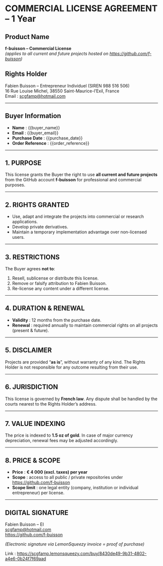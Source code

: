 # COMMERCIAL LICENSE AGREEMENT – 1 Year

## Product Name  
**f-buisson – Commercial License**  
*(applies to all current and future projects hosted on <https://github.com/f-buisson>)*

## Rights Holder  
Fabien Buisson – Entrepreneur Individuel (SIREN 988 516 506)  
16 Rue Louise Michel, 38550 Saint-Maurice-l’Exil, France  
Email : scgfamp@hotmail.com

---

## Buyer Information  
- **Name** : {{buyer_name}}  
- **Email** : {{buyer_email}}  
- **Purchase Date** : {{purchase_date}}  
- **Order Reference** : {{order_reference}}

---

## 1. PURPOSE  
This license grants the Buyer the right to use **all current and future projects** from the GitHub account **f-buisson** for professional and commercial purposes.

---

## 2. RIGHTS GRANTED  
- Use, adapt and integrate the projects into commercial or research applications.  
- Develop private derivatives.  
- Maintain a temporary implementation advantage over non-licensed users.

---

## 3. RESTRICTIONS  
The Buyer agrees **not to**:  
1. Resell, sublicense or distribute this license.  
2. Remove or falsify attribution to Fabien Buisson.  
3. Re-license any content under a different license.

---

## 4. DURATION & RENEWAL  
- **Validity** : 12 months from the purchase date.  
- **Renewal** : required annually to maintain commercial rights on all projects (present & future).

---

## 5. DISCLAIMER  
Projects are provided “**as is**”, without warranty of any kind. The Rights Holder is not responsible for any outcome resulting from their use.

---

## 6. JURISDICTION  
This license is governed by **French law**. Any dispute shall be handled by the courts nearest to the Rights Holder’s address.

---

## 7. VALUE INDEXING  
The price is indexed to **1.5 oz of gold**. In case of major currency depreciation, renewal fees may be adjusted accordingly.

---

## 8. PRICE & SCOPE  
- **Price** : **€ 4 000 (excl. taxes) per year**  
- **Scope** : access to all public / private repositories under <https://github.com/f-buisson>  
- **Scope limit** : one legal entity (company, institution or individual entrepreneur) per license.

---

## DIGITAL SIGNATURE  
Fabien Buisson – EI  
scgfamp@hotmail.com  
<https://github.com/f-buisson>

*(Electronic signature via LemonSqueezy invoice = proof of purchase)*

Link : https://scgfamp.lemonsqueezy.com/buy/8430de49-9b31-4802-a4e6-0b24f7f69aad
